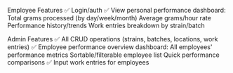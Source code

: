 Employee Features
✅ Login/auth
✅ View personal performance dashboard:
Total grams processed (by day/week/month)
Average grams/hour rate
Performance history/trends
Work entries breakdown by strain/batch


Admin Features
✅ All CRUD operations (strains, batches, locations, work entries)
✅ Employee performance overview dashboard:
All employees' performance metrics
Sortable/filterable employee list
Quick performance comparisons
✅ Input work entries for employees
